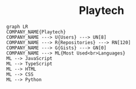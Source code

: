 <h1 align="center">Playtech</h1>

```mermaid
graph LR
COMPANY_NAME{Playtech}
COMPANY_NAME ---> U{Users} ---> UN[8]
COMPANY_NAME ---> R{Repositories} ---> RN[120]
COMPANY_NAME ---> G{Gists} ---> GN[0]
COMPANY_NAME ---> ML{Most Used<br>Languages}
ML --> JavaScript
ML --> TypeScript
ML --> HTML
ML --> CSS
ML --> Python
```
